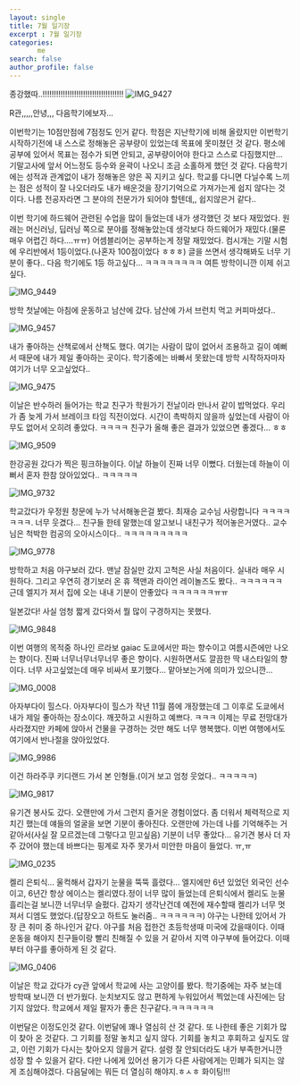 ```yaml
---
layout: single
title: 7월 일기장
excerpt : 7월 일기장
categories: 
       me
search: false
author_profile: false
---
```


종강했따..!!!!!!!!!!!!!!!!!!!!!!!!!!!!!!!!!!!!
![IMG_9427](https://github.com/user-attachments/assets/b6feec68-3e8d-40a5-9364-4e255d79a091)

R관,,,,,안녕,,, 다음학기에보자... 

이번학기는 10점만점에 7점정도 인거 같다. 학점은 지난학기에 비해 올랐지만 이번학기 시작하기전에 내 스스로 정해놓은 공부량이 있었는데 목표에 못미쳤던 것 같다. 
평소에 공부에 있어서 목표는 점수가 되면 안되고, 공부량이어야 한다고 스스로 다짐했지만... 기말고사에 앞서 어느정도 등수와 윤곽이 나오니 조금 소홀하게 했던 것 같다. 다음학기에는 성적과 관계없이 내가 정해놓은 양은 꼭 지키고 싶다. 
학교를 다니면 다닐수록 느끼는 점은 성적이 잘 나오더라도 내가 배운것을 장기기억으로 가져가는게 쉽지 않다는 것이다. 
나름 전공자라면 그 분야의 전문가가 되어야 할텐데,, 쉽지않은거 같다..

이번 학기에 하드웨어 관련된 수업을 많이 들었는데 내가 생각했던 것 보다 재밌었다. 원래는 머신러닝, 딥러닝 쪽으로 분야를 정해놓았는데 생각보다 하드웨어가 재밌다.(물론  매우 어렵긴 하다....ㅠㅠ) 어셈블리어는 공부하는게 정말 재밌었다. 컴시개는 기말 시험에 우리반에서 1등이었다.(나혼자 100점이었다 ㅎㅎㅎ)  글을 쓰면서 생각해봐도 너무 기분이 좋다.. 
다음 학기에도 1등 하고싶다... ㅋㅋㅋㅋㅋㅋㅋㅋ
여튼 방학이니깐 이제 쉬고싶다.

![IMG_9449](https://github.com/user-attachments/assets/cf92c52c-3f41-4971-a041-2219890a430e)

방학 첫날에는 아침에 운동하고 남산에 갔다.
남산에 가서 브런치 먹고 커피마셨다..

![IMG_9457](https://github.com/user-attachments/assets/6380d906-65c1-4a99-bee6-2aaabbf3515a)


내가 좋아하는 산책로에서 산책도 했다. 여기는 사람이 많이 없어서 조용하고 길이 예뻐서 때문에 내가 제일 좋아하는 곳이다.  학기중에는 바빠서 못왔는데 방학 시작하자마자 여기가 너무 오고싶었다..

 
![IMG_9475](https://github.com/user-attachments/assets/4567a4bd-55a4-4b6b-8da9-8158abd09a7f)

이날은 반수하러 들어가는 학교 친구가 학원가기 전날이라 만나서 같이 밥먹었다. 우리가 좀 늦게 가서 브레이크 타임 직전이었다. 시간이 촉박하지 않을까 싶었는데 사람이 아무도 없어서 오히려 좋았다. ㅋㅋㅋㅋ 친구가 올해 좋은 결과가 있었으면 좋겠다... ㅎㅎ

![IMG_9509](https://github.com/user-attachments/assets/1c23e48e-c56b-4699-bef9-901f34e0afd3)

한강공원 갔다가 찍은 핑크하늘이다. 이날 하늘이 진짜 너무 이뻤다. 더웠는데 하늘이 이뻐서 혼자 한참 앉아있었다.. ㅋㅋㅋㅋㅋ

![IMG_9732](https://github.com/user-attachments/assets/8dc17189-575d-46e1-881f-9779017cf693)

학교갔다가 우정원 창문에 누가 낙서해놓은걸 봤다. 최재승 교수님 사랑합니다 ㅋㅋㅋㅋㅋㅋㅋ. 너무 웃겼다... 친구들 한테 말했는데 알고보니 내친구가 적어놓은거였다.. 교수님은 척박한 컴공의 오아시스이다.. ㅋㅋㅋㅋㅋㅋㅋㅋㅋ

![IMG_9778](https://github.com/user-attachments/assets/1a3fae27-de10-4771-99f1-405b91ea1754)

방학하고 처음 야구보러 갔다. 맨날 잠실만 갔지 고척은 사실 처음이다. 실내라 매우 시원하다. 그리고 우연히 경기보러 온 휴 잭맨과 라이언 레이놀즈도 봤다.. ㅋㅋㅋㅋㅋㅋ 근데 엘지가 져서 집에 오는 내내 기분이 안좋았다 ㅋㅋㅋㅋㅋㅋㅠㅠ

일본갔다! 사실 엄청 짧게 갔다와서 뭘 많이 구경하지는 못했다.

![IMG_9848](https://github.com/user-attachments/assets/ccfcb029-0c60-41bd-ac90-23bd95a8b269)


이번 여행의 목적중 하나인 르라보 gaiac 도쿄에서만 파는 향수이고 여름시즌에만 나오는 향이다. 진짜 너무너무너무너무 좋은 향이다. 시원하면서도 깔끔한 딱 내스타일의 향이다. 너무 사고싶었는데 매우 비싸서 포기했다... 맡아보는거에 의미가 있으니깐... 

![IMG_0008](https://github.com/user-attachments/assets/e03bf09a-a5fb-45e1-a255-cdd3471ee7fc)


아자부다이 힐스다. 아자부다이 힐스가 작년 11월 쯤에 개장했는데 그 이후로 도쿄에서 내가 제일 좋아하는 장소이다. 깨끗하고 시원하고 예쁘다. ㅋㅋㅋ 이제는 무료 전망대가 사라졌지만 카페에 앉아서 건물을 구경하는 것만 해도 너무 행복했다. 이번 여행에서도 여기에서 반나절을 앉아있었다.

![IMG_9986](https://github.com/user-attachments/assets/32821b2d-7d57-4161-867e-9c79f582d6b8)

이건 하라주쿠 키디랜드 가서 본 인형들.(이거 보고 엄청 웃었다.. ㅋㅋㅋㅋㅋ)

![IMG_9817](https://github.com/user-attachments/assets/1b868501-6afa-47cd-b974-cb7f0233b7dc)


유기견 봉사도 갔다. 오랜만에 가서 그런지 즐거운 경험이었다. 좀 더워서 체력적으로 지치긴 했는데 얘들의 얼굴을 보면 기분이 좋아진다.
오랜만에 가는데 나를 기억해주는 거 같아서(사실 잘 모르겠는데 그렇다고 믿고싶음) 기분이 너무 좋았다... 
유기견 봉사 더 자주 갔어야 했는데 바쁘다는 핑계로 자주 못가서 미안한 마음이 들었다. ㅠ,ㅠ

![IMG_0235](https://github.com/user-attachments/assets/bff20b90-2aad-444c-996c-1c3480950c5d)


켈리 은퇴식... 울컥해서 갑자기 눈물을 뚝뚝 흘렸다... 엘지에만 6년 있었던 외국인 선수이고, 6년간 항상 에이스는 켈리였다.정이 너무 많이 들었는데 은퇴식에서 켈리도 눈물흘리는걸 보니깐 너무너무 슬펐다. 갑자기 생각난건데 예전에 재수할때 켈리가 너무 멋져서 디엠도 했었다.(답장오고 하트도 눌러줌.. ㅋㅋㅋㅋㅋㅋ) 
야구는 나한테 있어서 가장 큰 취미 중 하나인거 같다. 야구를 처음 접한건 초등학생때 미국에 갔을때이다. 이때 운동을 해야지 친구들이랑 빨리 친해질 수 있을 거 같아서 지역 야구부에 들어갔다. 이때부터 야구를 좋아하게 된 것 같다. 


![IMG_0406](https://github.com/user-attachments/assets/88e3017b-8939-41e0-b3d7-60e649dd8862)

이날은 학교 갔다가 cy관 앞에서 학교에 사는 고양이를 봤다. 학기중에는 자주 보는데 방학때 보니깐 더 반가웠다. 눈치보지도 않고 편하게 누워있어서 찍었는데 사진에는 담기지 않았다. 학교에서 제일 팔자가 좋은 친구같다.ㅋㅋㅋㅋㅋㅋ

이번달은 이정도인것 같다.
이번달에 꽤나 열심히 산 것 같다.
또 나한테 좋은 기회가 많이 찾아 온 것같다. 그 기회를 정말 놓치고 싶지 않다. 기회를 놓치고 후회하고 싶지도 않고, 이런 기회가 다시는 찾아오지 않을거 같다. 설령 잘 안되더라도 내가 부족한거니깐 성장 할 수 있을거 같다. 다만 나에게 있어선 용기가 다른 사람에게는 민폐가 되지는 않게 조심해야겠다.
다음달에는 뭐든 더 열심히 해야지.ㅎㅅㅎ 
화이팅!!!

